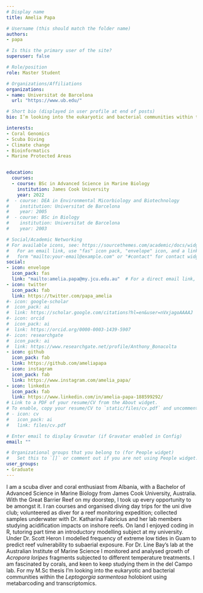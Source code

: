```yaml
---
# Display name
title: Amelia Papa

# Username (this should match the folder name)
authors:
- papa

# Is this the primary user of the site?
superuser: false

# Role/position
role: Master Student

# Organizations/Affiliations
organizations:
- name: Universitat de Barcelona
  url: "https://www.ub.edu/"

# Short bio (displayed in user profile at end of posts)
bio: I’m looking into the eukaryotic and bacterial communities within the Leptogorgia sarmentosa holobiont using metabarcoding and transcriptomics.

interests:
- Coral Genomics
- Scuba Diving
- Climate change
- Bioinformatics
- Marine Protected Areas


education:
  courses:
  - course: BSc in Advanced Science in Marine Biology
    institution: James Cook University
    year: 2022
#  - course: DEA in Environmental Micorbiology and Biotechnology
#    institution: Universitat de Barcelona
#    year: 2005
#  - course: BSc in Biology
#    institution: Universitat de Barcelona
#    year: 2003

# Social/Academic Networking
# For available icons, see: https://sourcethemes.com/academic/docs/widgets/#icons
#   For an email link, use "fas" icon pack, "envelope" icon, and a link in the
#   form "mailto:your-email@example.com" or "#contact" for contact widget.
social:
- icon: envelope
  icon_pack: fas
  link: "mailto:amelia.papa@my.jcu.edu.au"  # For a direct email link, use "mailto:test@example.org".
- icon: twitter
  icon_pack: fab
  link: https://twitter.com/papa_amelia
#- icon: google-scholar
#  icon_pack: ai
#  link: https://scholar.google.com/citations?hl=en&user=nVxjagoAAAAJ
#- icon: orcid
#  icon_pack: ai
#  link: https://orcid.org/0000-0003-1439-5907
#- icon: researchgate
#  icon_pack: ai
#  link: https://www.researchgate.net/profile/Anthony_Bonacolta
- icon: github
  icon_pack: fab
  link: https://github.com/ameliapapa
- icon: instagram
  icon_pack: fab
  link: https://www.instagram.com/amelia_papa/
- icon: linkedin
  icon_pack: fab
  link: https://www.linkedin.com/in/amelia-papa-188599292/
# Link to a PDF of your resume/CV from the About widget.
# To enable, copy your resume/CV to `static/files/cv.pdf` and uncomment the lines below.
# - icon: cv
#   icon_pack: ai
#   link: files/cv.pdf

# Enter email to display Gravatar (if Gravatar enabled in Config)
email: ""

# Organizational groups that you belong to (for People widget)
#   Set this to `[]` or comment out if you are not using People widget.
user_groups:
- Graduate
---
```


I am a scuba diver and coral enthusiast from Albania, with a Bachelor of Advanced Science in Marine Biology from James Cook University, Australia. With the Great Barrier Reef on my doorstep, I took up every opportunity to be amongst it. I ran courses and organised diving day trips for the uni dive club; volunteered as diver for a reef monitoring expedition; collected samples underwater with Dr. Katharina Fabricius and her lab members studying acidification impacts on inshore reefs. On land I enjoyed coding in R, tutoring part time an introductory modelling subject at my university. Under Dr. Scott Heron I modelled frequency of extreme low tides in Guam to predict reef vulnerability to subaerial exposure. For Dr. Line Bay’s lab at the Australian Institute of Marine Science I monitored and analysed growth of *Acropora loripes* fragments subjected to different temperature treatments. I am fascinated by corals, and keen to keep studying them in the del Campo lab. For my M.Sc thesis I’m looking into the eukaryotic and bacterial communities within the *Leptogorgia sarmentosa* holobiont using metabarcoding and transcriptomics.
